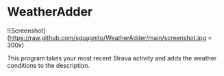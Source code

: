 # WeatherAdder

![Screenshot](https://raw.github.com/squagnito/WeatherAdder/main/screenshot.jpg = 300x)

This program takes your most recent Strava activity and adds the weather conditions to the description.
